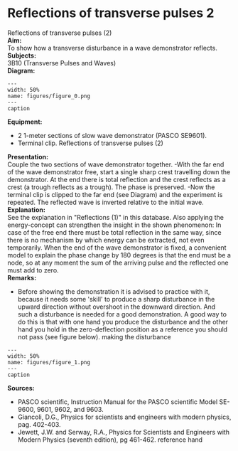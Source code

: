 # Reflections of transverse pulses  2  
 Reflections of transverse pulses (2)    
<b> Aim: </b>  
 To show how a transverse disturbance in a wave demonstrator reflects.    
<b> Subjects: </b>  
 3B10 (Transverse Pulses and Waves)   
<b> Diagram: </b>  
   
```{figure} figures/figure_0.png  
---  
width: 50%  
name: figures/figure_0.png  
---  
caption  
``` 
     
<b> Equipment: </b>  
 
 *  2 1-meter sections of slow wave demonstrator (PASCO SE9601). 
 *  Terminal clip. Reflections of transverse pulses (2)
    
<b> Presentation: </b>  
 Couple the two sections of wave demonstrator together. -With the far end of the wave demonstrator free, start a single sharp crest travelling down the demonstrator. At the end there is total reflection and the crest reflects as a crest (a trough reflects as a trough). The phase is preserved. -Now the terminal clip is clipped to the far end (see Diagram) and the experiment is repeated. The reflected wave is inverted relative to the initial wave.    
<b> Explanation: </b>  
 See the explanation in "Reflections (1)" in this database. Also applying the energy-concept can strengthen the insight in the shown phenomenon: In case of the free end there must be total reflection in the same way, since there is no mechanism by which energy can be extracted, not even temporarily. When the end of the wave demonstrator is fixed, a convenient model to explain the phase change by 180 degrees is that the end must be a node, so at any moment the sum of the arriving pulse and the reflected one must add to zero.    
<b> Remarks: </b>  
 
 *  Before showing the demonstration it is advised to practice with it, because it needs some 'skill' to produce a sharp disturbance in the upward direction without overshoot in the downward direction. And such a disturbance is needed for a good demonstration. A good way to do this is that with one hand you produce the disturbance and the other hand you hold in the zero-deflection position as a reference you should not pass (see figure below). making the disturbance   
```{figure} figures/figure_1.png  
---  
width: 50%  
name: figures/figure_1.png  
---  
caption  
```
 
     
<b> Sources: </b>  
 
 *  PASCO scientific, Instruction Manual for the PASCO scientific Model SE-9600, 9601, 9602, and 9603. 
 *  Giancoli, D.G., Physics for scientists and engineers with modern physics, pag. 402-403. 
 *  Jewett, J.W. and Serway, R.A., Physics for Scientists and Engineers with Modern Physics (seventh edition), pg 461-462.  reference hand
 